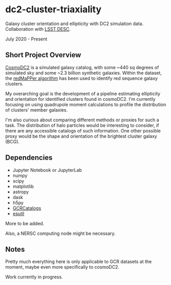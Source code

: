 # dc2-cluster-triaxiality
Galaxy cluster orientation and ellipticity with DC2 simulation data. Collaboration with [LSST DESC](https://github.com/LSSTDESC).

July 2020 - Present

## Short Project Overview
[CosmoDC2](https://github.com/LSSTDESC/cosmodc2) is a simulated galaxy catalog, with some ~440 sq degrees of simulated sky and some ~2.3 billion synthetic galaxies. Within the dataset, the [redMaPPer algorithm](https://github.com/erykoff/redmapper) has been used to identify red sequence galaxy clusters.

My overarching goal is the development of a pipeline estimating ellipticity and orientation for identified clusters found in cosmoDC2. I'm currently focusing on using quadrupole moment calculations to profile the distribution of clusters' member galaxies.

I'm also curious about comparing different methods or proxies for such a task. The distribution of halo particles would be interesting to consider, if there are any accessible catalogs of such information. One other possible proxy would be the shape and orientation of the brightest cluster galaxy (BCG).

## Dependencies

* Jupyter Notebook or JupyterLab
* numpy
* scipy
* matplotlib
* astropy 
* dask
* h5py
* [GCRCatalogs](https://github.com/LSSTDESC/gcr-catalogs)
* [esutil](https://github.com/esheldon/esutil)

More to be added.

Also, a NERSC computing node might be necessary.

## Notes

Pretty much everything here is only applicable to GCR datasets at the moment, maybe even more specifically to cosmoDC2.

Work currently in progress.
